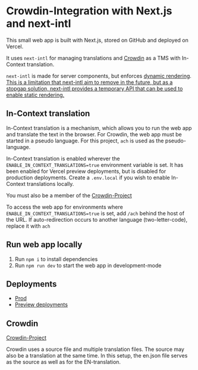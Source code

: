 # Crowdin-Integration with Next.js and next-intl

This small web app is built with Next.js, stored on GitHub and deployed on Vercel.

It uses `next-intl` for managing translations and [Crowdin](https://crowdin.com/project/tms-next-intl-crowdin) as a TMS with In-Context translation.

`next-intl` is made for server components, but enforces [dynamic rendering](https://nextjs.org/docs/app/building-your-application/rendering/server-components#dynamic-rendering).
[This is a limitation that next-intl aim to remove in the future, but as a stopgap solution, next-intl provides a temporary API that can be used to enable static rendering.](https://next-intl-docs.vercel.app/docs/getting-started/app-router#static-rendering)


## In-Context translation
In-Context translation is a mechanism, which allows you to run the web app and translate the text in the browser.
For Crowdin, the web app must be started in a pseudo language. For this project, `ach` is used as the pseudo-language.

In-Context translation is enabled wherever the `ENABLE_IN_CONTEXT_TRANSLATIONS=true` environment variable is set.
It has been enabled for Vercel preview deployments, but is disabled for production deployments.
Create a `.env.local` if you wish to enable In-Context translations locally.

You must also be a member of the [Crowdin-Project](https://crowdin.com/project/tms-next-intl-crowdin)

To access the web app for environments where `ENABLE_IN_CONTEXT_TRANSLATIONS=true` is set, add `/ach` behind the host of the URL.
If auto-redirection occurs to another language (two-letter-code), replace it with `ach`

## Run web app locally

1. Run `npm i` to install dependencies
2. Run `npm run dev` to start the web app in development-mode

## Deployments

* [Prod](https://tms-next-intl-crodwin.vercel.app/)
* [Preview deployments](https://vercel.com/mleimer/tms-next-intl-crodwin/deployments)

## Crowdin
[Crowdin-Project](https://crowdin.com/project/tms-next-intl-crowdin)

Crowdin uses a source file and multiple translation files.
The source may also be a translation at the same time.
In this setup, the en.json file serves as the source as well as for the EN-translation.